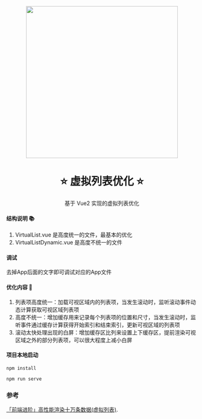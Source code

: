 <div align="center">

 
<p align="center">
    <img src="https://pic.imgdb.cn/item/63fb3d72f144a0100735f611.jpg" alt="" width="400">
</p>
    
# ⭐️ 虚拟列表优化 ⭐️
    
基于 Vue2 实现的虚拟列表优化
    
</div>

#### 结构说明 📚
1. VirtualList.vue 是高度统一的文件，最基本的优化
2. VirtualListDynamic.vue 是高度不统一的文件


#### 调试
去掉App后面的文字即可调试对应的App文件

#### 优化内容 🚀
1. 列表项高度统一：加载可视区域内的列表项，当发生滚动时，监听滚动事件动态计算获取可视区域列表项
2. 高度不统一：增加缓存用来记录每个列表项的位置和尺寸，当发生滚动时，监听事件通过缓存计算获得开始索引和结束索引，更新可视区域的列表项
3. 滚动太快处理出现的白屏：增加缓存区比列来设置上下缓存区，提前渲染可视区域之外的部分列表项，可以很大程度上减小白屏

#### 项目本地启动
```shell
npm install
```

```shell
npm run serve
```

### 参考
 [「前端进阶」高性能渲染十万条数据(虚拟列表)](https://juejin.cn/post/6844903982742110216?searchId=20250104185401BE461C4C27577DE6704E).
